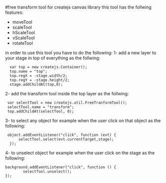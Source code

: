#free transform tool for createjs canvas library 
this tool has the follwing features:
- moveTool
- scaleTool
- hScaleTool
- vScaleTool
- rotateTool

in order to use this tool you have to do the following:
1- add a new layer to your stage in top of everything as the follwing:

```
  var top = new createjs.Container();
  top.name = "top";
  top.regX = -stage.width/2;
  top.regY = -stage.height/2;
  stage.addChildAt(top,0);
```

  
2- add the transform tool inside the top layer as the follwing:

```
 var selectTool = new createjs.util.FreeTranformTool();
 selectTool.name = "transform";
 top.addChildAt(selectTool, 0);
 ```
3- to select any object for example when the user click on that object as the following:
```
 object.addEventListener("click", function (evt) {
      selectTool.select(evt.currentTarget,stage);
  });
```
4- to unselect object  for example when the user click on the stage as the following:
```
background.addEventListener("click", function () {
        selectTool.unselect();
});
```


